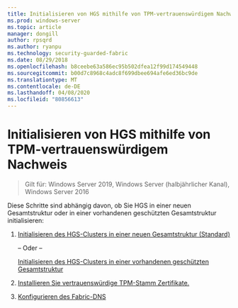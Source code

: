 ```yaml
---
title: Initialisieren von HGS mithilfe von TPM-vertrauenswürdigem Nachweis
ms.prod: windows-server
ms.topic: article
manager: dongill
author: rpsqrd
ms.author: ryanpu
ms.technology: security-guarded-fabric
ms.date: 08/29/2018
ms.openlocfilehash: b8ceebe63a586ec95b502dfea12f99d174549448
ms.sourcegitcommit: b00d7c8968c4adc8f699dbee694afe6ed36bc9de
ms.translationtype: MT
ms.contentlocale: de-DE
ms.lasthandoff: 04/08/2020
ms.locfileid: "80856613"
---
```

# <a name="initialize-hgs-using-tpm-trusted-attestation"></a>Initialisieren von HGS mithilfe von TPM-vertrauenswürdigem Nachweis

>Gilt für: Windows Server 2019, Windows Server (halbjährlicher Kanal), Windows Server 2016

Diese Schritte sind abhängig davon, ob Sie HGS in einer neuen Gesamtstruktur oder in einer vorhandenen geschützten Gesamtstruktur initialisieren:

1. [Initialisieren des HGS-Clusters in einer neuen Gesamtstruktur (Standard)](guarded-fabric-initialize-hgs-tpm-mode-default.md)

   – Oder –

   [Initialisieren des HGS-Clusters in einer vorhandenen geschützten Gesamtstruktur](guarded-fabric-initialize-hgs-tpm-mode-bastion.md)

2. [Installieren Sie vertrauenswürdige TPM-Stamm Zertifikate.](guarded-fabric-install-trusted-tpm-root-certificates.md)   
3. [Konfigurieren des Fabric-DNS](guarded-fabric-configuring-fabric-dns.md)

